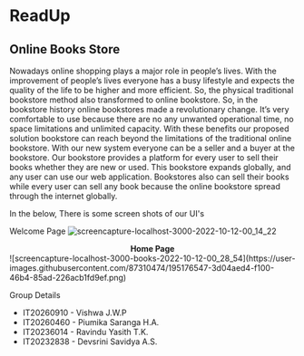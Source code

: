# ReadUp
## Online Books Store

Nowadays online shopping plays a major role in people’s lives. With the improvement of people’s lives everyone has a busy lifestyle and expects the quality of the life to be higher and more efficient. So, the physical traditional bookstore method also transformed to online bookstore. So, in the bookstore history online bookstores made a revolutionary change. It’s very comfortable to use because there are no any unwanted operational time, no space limitations and unlimited capacity. With these benefits our proposed solution bookstore can reach beyond the limitations of the traditional online bookstore. With our new system everyone can be a seller and a buyer at the bookstore. Our bookstore provides a platform for every user to sell their books whether they are new or used. This bookstore expands globally, and any user can use our web application. Bookstores also can sell their books while every user can sell any book because the online bookstore spread through the internet globally.

In the below, There is some screen shots of our UI's

Welcome Page
![screencapture-localhost-3000-2022-10-12-00_14_22](https://user-images.githubusercontent.com/87310474/195175884-30e21de0-945a-4c50-8e0e-11a3813b7c69.png)

<center><b>Home Page</b></center>
![screencapture-localhost-3000-books-2022-10-12-00_28_54](https://user-images.githubusercontent.com/87310474/195176547-3d04aed4-f100-46b4-85ad-226acb1fd9ef.png)


Group Details
<ul>
  <li>IT20260910 - Vishwa J.W.P</li>
  <li>IT20260460 - Piumika Saranga H.A.</li>
  <li>IT20236014 - Ravindu Yasith T.K.</li>
  <li>IT20232838 - Devsrini Savidya A.S.</li>
</ul>





